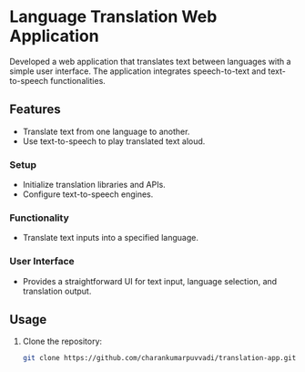 # Language Translation Web Application

Developed a web application that translates text between languages with a simple user interface. The application integrates speech-to-text and text-to-speech functionalities.

## Features
- Translate text from one language to another.
- Use text-to-speech to play translated text aloud.

### Setup
- Initialize translation libraries and APIs.
- Configure text-to-speech engines.

### Functionality
- Translate text inputs into a specified language.

### User Interface
- Provides a straightforward UI for text input, language selection, and translation output.


## Usage
1. Clone the repository:
   ```bash
   git clone https://github.com/charankumarpuvvadi/translation-app.git
